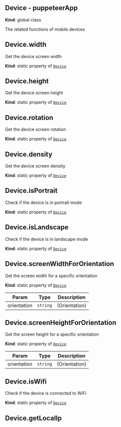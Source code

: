 
## Device - puppeteerApp
**Kind**: global class

The related functions of mobile devices 

<a name="Device.width"></a>

## Device.width
Get the device screen width

**Kind**: static property of [<code>Device</code>](#Device)
<a name="Device.height"></a>

## Device.height
Get the device screen height

**Kind**: static property of [<code>Device</code>](#Device)
<a name="Device.rotation"></a>

## Device.rotation
Get the device screen rotation

**Kind**: static property of [<code>Device</code>](#Device)
<a name="Device.density"></a>

## Device.density
Get the device screen density

**Kind**: static property of [<code>Device</code>](#Device)
<a name="Device.isPortrait"></a>

## Device.isPortrait
Check if the device is in portrait mode

**Kind**: static property of [<code>Device</code>](#Device)
<a name="Device.isLandscape"></a>

## Device.isLandscape
Check if the device is in landscape mode

**Kind**: static property of [<code>Device</code>](#Device)
<a name="Device.screenWidthForOrientation"></a>

## Device.screenWidthForOrientation
Get the screen width for a specific orientation

**Kind**: static property of [<code>Device</code>](#Device)

| Param | Type | Description |
| --- | --- | --- |
| orientation | <code>string</code> |  (Orientation) |

<a name="Device.screenHeightForOrientation"></a>

## Device.screenHeightForOrientation
Get the screen height for a specific orientation

**Kind**: static property of [<code>Device</code>](#Device)

| Param | Type | Description |
| --- | --- | --- |
| orientation | <code>string</code> | (Orientation) |

<a name="Device.isWifi"></a>

## Device.isWifi
Check if the device is connected to WiFi

**Kind**: static property of [<code>Device</code>](#Device)
<a name="Device.getLocalIp"></a>

## Device.getLocalIp
